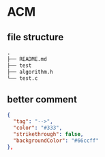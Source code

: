 # ACM

## file structure

```txt
.
├── README.md
├── test
├── algorithm.h
└── test.c
```

## better comment 
```json
{
  "tag": "-->",
  "color": "#333",
  "strikethrough": false,
  "backgroundColor": "#66ccff"
},
``` 
